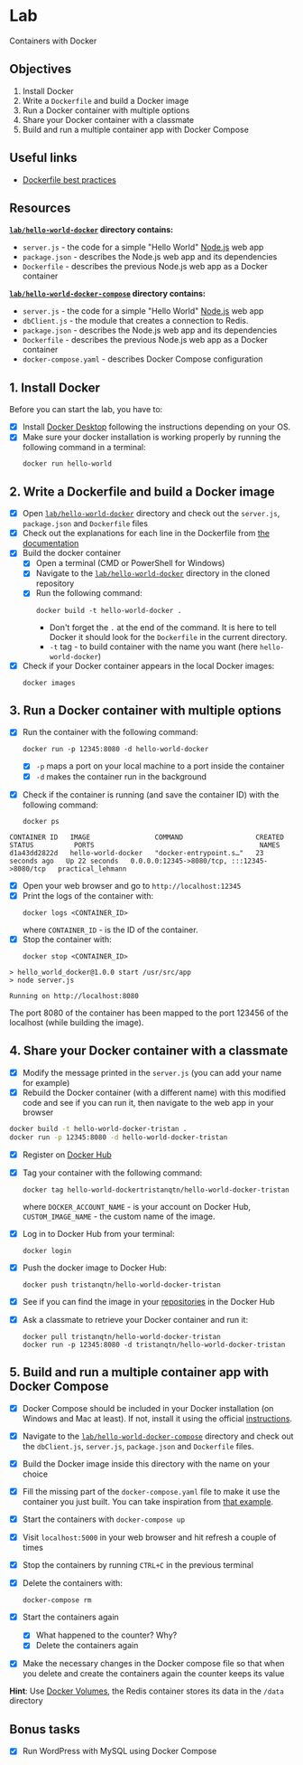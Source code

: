 # Lab

Containers with Docker

## Objectives

1. Install Docker
2. Write a `Dockerfile` and build a Docker image
3. Run a Docker container with multiple options
4. Share your Docker container with a classmate
5. Build and run a multiple container app with Docker Compose

## Useful links

- [Dockerfile best practices](https://docs.docker.com/develop/develop-images/dockerfile_best-practices/)

## Resources

**[`lab/hello-world-docker`](lab/hello-world-docker) directory contains:**

- `server.js` - the code for a simple "Hello World" [Node.js](https://nodejs.org/) web app
- `package.json` - describes the Node.js web app and its dependencies
- `Dockerfile` - describes the previous Node.js web app as a Docker container

**[`lab/hello-world-docker-compose`](lab/hello-world-docker-compose) directory contains:**

- `server.js` - the code for a simple "Hello World" [Node.js](https://nodejs.org/) web app
- `dbClient.js` - the module that creates a connection to Redis.
- `package.json` - describes the Node.js web app and its dependencies
- `Dockerfile` - describes the previous Node.js web app as a Docker container
- `docker-compose.yaml` - describes Docker Compose configuration

## 1. Install Docker

Before you can start the lab, you have to:

- [x] Install [Docker Desktop](https://www.docker.com/get-started) following the instructions depending on your OS.
- [x] Make sure your docker installation is working properly by running the following command in a terminal:
  ```
  docker run hello-world
  ```

## 2. Write a Dockerfile and build a Docker image

- [x] Open [`lab/hello-world-docker`](lab/hello-world-docker) directory and check out the `server.js`, `package.json` and `Dockerfile` files
- [x] Check out the explanations for each line in the Dockerfile from [the documentation](https://docs.docker.com/develop/develop-images/dockerfile_best-practices/#dockerfile-instructions)
- [x] Build the docker container
  - [x] Open a terminal (CMD or PowerShell for Windows)
  - [x] Navigate to the [`lab/hello-world-docker`](lab/hello-world-docker) directory in the cloned repository
  - [x] Run the following command:
    ```
    docker build -t hello-world-docker .
    ```
    - Don't forget the `.` at the end of the command. It is here to tell Docker it should look for the `Dockerfile` in the current directory.
    - `-t` tag - to build container with the name you want (here `hello-world-docker`)
- [x] Check if your Docker container appears in the local Docker images:
  ```
  docker images
  ```

## 3. Run a Docker container with multiple options

- [x] Run the container with the following command:

  ```
  docker run -p 12345:8080 -d hello-world-docker
  ```

  - [x] `-p` maps a port on your local machine to a port inside the container
  - [x] `-d` makes the container run in the background

- [x] Check if the container is running (and save the container ID) with the following command:
  ```
  docker ps
  ```

```
CONTAINER ID   IMAGE                COMMAND                  CREATED          STATUS          PORTS                                         NAMES
d1a43dd2822d   hello-world-docker   "docker-entrypoint.s…"   23 seconds ago   Up 22 seconds   0.0.0.0:12345->8080/tcp, :::12345->8080/tcp   practical_lehmann
```

- [x] Open your web browser and go to `http://localhost:12345`
- [x] Print the logs of the container with:
  ```
  docker logs <CONTAINER_ID>
  ```
  where `CONTAINER_ID` - is the ID of the container.
- [x] Stop the container with:
  ```
  docker stop <CONTAINER_ID>
  ```

```
> hello_world_docker@1.0.0 start /usr/src/app
> node server.js

Running on http://localhost:8080
```

The port 8080 of the container has been mapped to the port 123456 of the localhost (while building the image).

## 4. Share your Docker container with a classmate

- [x] Modify the message printed in the `server.js` (you can add your name for example)
- [x] Rebuild the Docker container (with a different name) with this modified code and see if you can run it, then navigate to the web app in your browser

```bash
docker build -t hello-world-docker-tristan .
docker run -p 12345:8080 -d hello-world-docker-tristan
```

- [x] Register on [Docker Hub](https://hub.docker.com/)
- [x] Tag your container with the following command:
  ```
  docker tag hello-world-dockertristanqtn/hello-world-docker-tristan
  ```
  where `DOCKER_ACCOUNT_NAME` - is your account on Docker Hub, `CUSTOM_IMAGE_NAME` - the custom name of the image.
- [x] Log in to Docker Hub from your terminal:

  ```
  docker login
  ```

- [x] Push the docker image to Docker Hub:
  ```
  docker push tristanqtn/hello-world-docker-tristan
  ```
- [x] See if you can find the image in your [repositories](https://hub.docker.com/repositories) in the Docker Hub
- [x] Ask a classmate to retrieve your Docker container and run it:
  ```
  docker pull tristanqtn/hello-world-docker-tristan
  docker run -p 12345:8080 -d tristanqtn/hello-world-docker-tristan
  ```

## 5. Build and run a multiple container app with Docker Compose

- [x] Docker Compose should be included in your Docker installation (on Windows and Mac at least). If not, install it using the official [instructions](https://docs.docker.com/compose/install/).
- [x] Navigate to the [`lab/hello-world-docker-compose`](lab/hello-world-docker-compose) directory and check out the `dbClient.js`, `server.js`, `package.json` and `Dockerfile` files.
- [x] Build the Docker image inside this directory with the name on your choice
- [x] Fill the missing part of the `docker-compose.yaml` file to make it use the container you just built. You can take inspiration from [that example](index.md#docker-compose-example).
- [x] Start the containers with `docker-compose up`
- [x] Visit `localhost:5000` in your web browser and hit refresh a couple of times
- [x] Stop the containers by running `CTRL+C` in the previous terminal
- [x] Delete the containers with:

  ```
  docker-compose rm
  ```

- [x] Start the containers again
  - [x] What happened to the counter? Why?
  - [x] Delete the containers again
- [x] Make the necessary changes in the Docker compose file so that when you delete and create the containers again the counter keeps its value

**Hint**: Use [Docker Volumes](https://docs.docker.com/storage/volumes/), the Redis container stores its data in the `/data` directory

## Bonus tasks

- [x] Run WordPress with MySQL using Docker Compose
